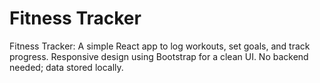 # Fitness Tracker
 Fitness Tracker: A simple React app to log workouts, set goals, and track progress. Responsive design using Bootstrap for a clean UI. No backend needed; data stored locally.
